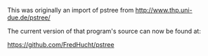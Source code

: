 This was originally an import of pstree from http://www.thp.uni-due.de/pstree/

The current version of that program's source can now be found at:

https://github.com/FredHucht/pstree
